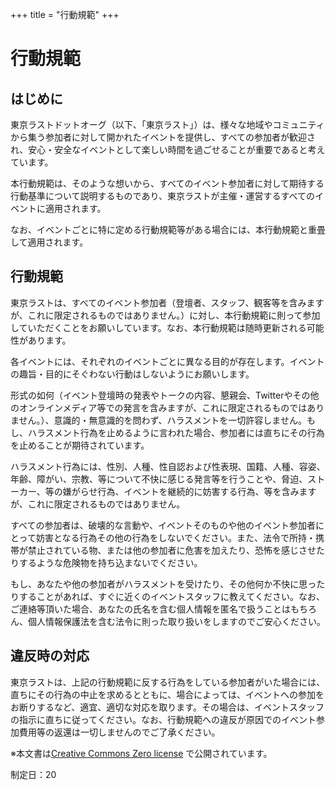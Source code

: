 +++
title = "行動規範"
+++

# 行動規範

## はじめに

東京ラストドットオーグ（以下、「東京ラスト」）は、様々な地域やコミュニティから集う参加者に対して開かれたイベントを提供し、すべての参加者が歓迎され、安心・安全なイベントとして楽しい時間を過ごせることが重要であると考えています。

本行動規範は、そのような想いから、すべてのイベント参加者に対して期待する行動基準について説明するものであり、東京ラストが主催・運営するすべてのイベントに適用されます。

なお、イベントごとに特に定める行動規範等がある場合には、本行動規範と重畳して適用されます。

## 行動規範

東京ラストは、すべてのイベント参加者（登壇者、スタッフ、観客等を含みますが、これに限定されるものではありません。）に対し、本行動規範に則って参加していただくことをお願いしています。なお、本行動規範は随時更新される可能性があります。

各イベントには、それぞれのイベントごとに異なる目的が存在します。イベントの趣旨・目的にそぐわない行動はしないようにお願いします。

形式の如何（イベント登壇時の発表やトークの内容、懇親会、Twitterやその他のオンラインメディア等での発言を含みますが、これに限定されるものではありません。）、意識的・無意識的を問わず、ハラスメントを一切許容しません。もし、ハラスメント行為を止めるように言われた場合、参加者には直ちにその行為を止めることが期待されています。

ハラスメント行為には、性別、人種、性自認および性表現、国籍、人種、容姿、年齢、障がい、宗教、等について不快に感じる発言等を行うことや、脅迫、ストーカー、等の嫌がらせ行為、イベントを継続的に妨害する行為、等を含みますが、これに限定されるものではありません。

すべての参加者は、破壊的な言動や、イベントそのものや他のイベント参加者にとって妨害となる行為その他の行為をしないでください。また、法令で所持・携帯が禁止されている物、または他の参加者に危害を加えたり、恐怖を感じさせたりするような危険物を持ち込まないでください。

もし、あなたや他の参加者がハラスメントを受けたり、その他何か不快に思ったりすることがあれば、すぐに近くのイベントスタッフに教えてください。なお、ご連絡等頂いた場合、あなたの氏名を含む個人情報を匿名で扱うことはもちろん、個人情報保護法を含む法令に則った取り扱いをしますのでご安心ください。

## 違反時の対応

東京ラストは、上記の行動規範に反する行為をしている参加者がいた場合には、直ちにその行為の中止を求めるとともに、場合によっては、イベントへの参加をお断りするなど、適宜、適切な対応を取ります。その場合は、イベントスタッフの指示に直ちに従ってください。なお、行動規範への違反が原因でのイベント参加費用等の返還は一切しませんのでご了承ください。

※本文書は[Creative Commons Zero license](https://creativecommons.org/publicdomain/zero/1.0/deed.ja) で公開されています。

制定日：20